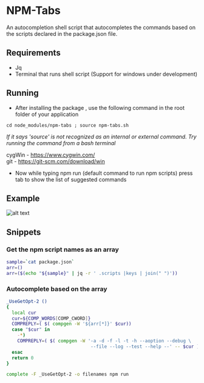 # NPM-Tabs

An autocompletion shell script that autocompletes the commands based on the scripts declared in the package.json file.

## Requirements

- Jq
- Terminal that runs shell script (Support for windows under development)

## Running

- After installing the package , use the following command in the root folder of your application

```
cd node_modules/npm-tabs ; source npm-tabs.sh
````

*If it says 'source' is not recognized as an internal or external command. Try running the command from a bash terminal*

cygWin - https://www.cygwin.com/<br/>
git -  https://git-scm.com/download/win

- Now while typing npm run (default command to run npm scripts) press tab to show the list of suggested commands

## Example

![alt text](https://github.com/dhirajsriram/npm-tabs/blob/master/npmtabs.PNG?raw=true)

## Snippets

### Get the npm script names as an array
``` sh
sample=`cat package.json`
arr=()
arr=($(echo "${sample}" | jq -r ' .scripts |keys | join(" ")'))
```
### Autocomplete based on the array
``` sh
_UseGetOpt-2 ()
{
  local cur
  cur=${COMP_WORDS[COMP_CWORD]}
  COMPREPLY=( $( compgen -W '${arr[*]}' $cur))
  case "$cur" in
    -*)
    COMPREPLY=( $( compgen -W '-a -d -f -l -t -h --aoption --debug \
                               --file --log --test --help --' -- $cur ) );
  esac
  return 0
}

complete -F _UseGetOpt-2 -o filenames npm run
```
